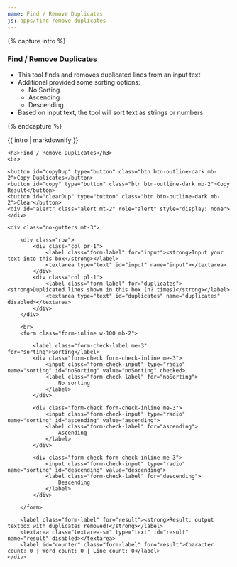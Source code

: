 ```yaml
---
name: Find / Remove Duplicates
js: apps/find-remove-duplicates
---
```


{% capture intro %}
### Find / Remove Duplicates
<!--separator-->
- This tool finds and removes duplicated lines from an input text
- Additional provided some sorting options:
    - No Sorting
    - Ascending
    - Descending
- Based on input text, the tool will sort text as strings or numbers
<!--separator-->
{% endcapture %}

<div class="tool-wrapper mb-4">
    {{ intro | markdownify }}
</div>

<div class="tool-wrapper">

    <h3>Find / Remove Duplicates</h3>
    <br>

    <button id="copyDup" type="button" class="btn btn-outline-dark mb-2">Copy Duplicates</button>
    <button id="copy" type="button" class="btn btn-outline-dark mb-2">Copy Result</button>
    <button id="clearDup" type="button" class="btn btn-outline-dark mb-2">Clear</button>
    <div id="alert" class="alert mt-2" role="alert" style="display: none"></div>

    <div class="no-gutters mt-3">

        <div class="row">
            <div class="col pr-1">
                <label class="form-label" for="input"><strong>Input your text into this box</strong></label>
                <textarea type="text" id="input" name="input"></textarea>
            </div>
            <div class="col pl-1">
                <label class="form-label" for="duplicates"><strong>Duplicated lines shown in this box (n? times)</strong></label>
                <textarea type="text" id="duplicates" name="duplicates" disabled></textarea>
            </div>
        </div>

        <br>
        <form class="form-inline w-100 mb-2">

            <label class="form-check-label me-3" for="sorting">Sorting</label>
            <div class="form-check form-check-inline me-3">
                <input class="form-check-input" type="radio" name="sorting" id="noSorting" value="noSorting" checked>
                <label class="form-check-label" for="noSorting">
                    No sorting
                </label>
            </div>

            <div class="form-check form-check-inline me-3">
                <input class="form-check-input" type="radio" name="sorting" id="ascending" value="ascending">
                <label class="form-check-label" for="ascending">
                    Ascending
                </label>
            </div>

            <div class="form-check form-check-inline me-3">
                <input class="form-check-input" type="radio" name="sorting" id="descending" value="descending">
                <label class="form-check-label" for="descending">
                    Descending
                </label>
            </div>

        </form>

        <label class="form-label" for="result"><strong>Result: output textbox with duplicates removed!</strong></label>
        <textarea class="textarea-sm" type="text" id="result" name="result" disabled></textarea>
        <label id="counter" class="form-label" for="result">Character count: 0 | Word count: 0 | Line count: 0</label>
    </div>

</div>